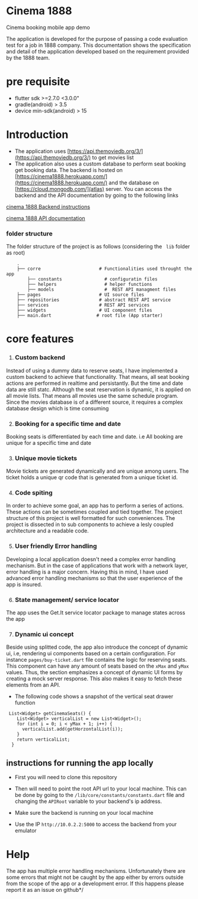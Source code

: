 # Cinema 1888

Cinema booking mobile app demo


The application is developed for the purpose of passing a code evaluation test for a job in 1888 company. This documentation shows the specification and detail of the application developed based on the requirement provided by the 1888 team. 

# pre requisite
* flutter sdk >=2.7.0 <3.0.0"
* gradle(android) > 3.5
* device min-sdk(android) > 15

# Introduction


* The application uses [https://api.themoviedb.org/3/](https://api.themoviedb.org/3/) to get movies list
* The application also uses a custom database to perform seat booking get booking data. The backend is hosted on [https://cinema1888.herokuapp.com/](https://cinema1888.herokuapp.com/) and the database on [https://cloud.mongodb.com/](atlas) server. You can access the backend and the API documentation by going to the following links

[cinema 1888 Backend instructions](https://github.com/exeligent/cinema1888_backend)

[cinema 1888 API documentation](https://documenter.getpostman.com/view/9164090/TVt184X7)


### folder structure
The folder structure of the project is as follows (considering the ``` lib``` folder as root)
```
    .
    ├── corre                      # Functionalities used throught the app
        ├── constants                # configuratin files
        ├── helpers                  # helper functions 
        ├── models                   #  REST API managment files
    ├── pages                      # UI source files
    ├── repositories               # abstract REST API service
    ├── services                   # REST API services
    ├── widgets                    # UI component files
    ├── main.dart                 # root file (App starter)

   ```  
 

# core features

1. ### Custom backend
Instead of using a dummy data to reserve seats, I have implemented a custom backend to achieve that functionality. That means, all seat booking actions are performed in realtime and persistantly. But the time and date data are still statc. Although the seat reservation is dynamic, it is applied on all movie lists. That means all movies use the same schedule program. Since the movies database is of a different source, it requires a complex database design which is time consuming

2. ### Booking for a specific time and date
 Booking seats is differentiated by each time and date. i.e All booking are unique for a specific time and date

3. ### Unique movie tickets
Movie tickets are generated dynamically and are unique among users. The ticket holds a unique qr code that is generated from a unique ticket id.

 
4. ### Code spiting
In order to achieve some goal, an app has to perform a series of actions. These actions can be sometimes coupled and tied together. The project structure of this project is well formatted for such conveniences. The project is dissected in to sub components to achieve a lesly coupled architecture and a readable code.  

5. ### User friendly Error handling
Developing a local application doesn't need a complex error handling mechanism. But in the case of applications that work with a network layer, error handling is a  major concern. Having this in mind, I have used advanced error handling mechanisms so that the user experience of the app is insured.

6. ### State management/ service locator
 The app uses the Get.It service locator package to manage states across the app 
 
7. ### Dynamic ui concept
 Beside using splitted code, the app also introduce the concept of dynamic ui, i.e, rendering ui components based on a certain configuration. For instance ```pages/buy-ticket.dart``` file contains the logic for reserving seats. This component can have any amount of seats based on the ```xMax``` and ```yMax``` values.  Thus, the section emphasizes a concept of dynamic UI forms by creating a mock server response.  This also makes it easy to fetch these elements from an API.

* The following code shows a snapshot of the vertical seat drawer function

```
 List<Widget> getCinemaSeats() {
    List<Widget> verticalList = new List<Widget>();
    for (int i = 0; i < yMax + 1; i++) {
      verticalList.add(getHorzontalList(i));
    }
    return verticalList;
  }

```

## instructions for running the app locally
 
* First you will need to clone this repository
* Then will need to point the root API url to your local machine. This can be done by going to the ```/lib/core/constants/constants.dart``` file and changing the ```APIRoot``` variable to your backend's ip address.

* Make sure the backend is running on your local machine
* Use the IP ```http://10.0.2.2:5000``` to access the backend from your emulator

# Help
The app has multiple error handling mechanisms. Unfortunately there are some errors that might not be caught by the app either by errors outside from the scope of the app or a development error. If this happens please report it as an issue on github*/
 




 
